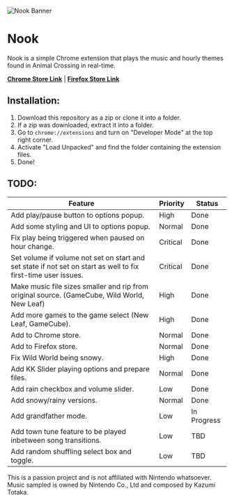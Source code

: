 ![Nook Banner](https://i.imgur.com/7FZCuXZ.jpg)
# Nook
Nook is a simple Chrome extension that plays the music and hourly themes found in Animal Crossing in real-time. 

**[Chrome Store Link](https://chrome.google.com/webstore/detail/nook/gndfjlldkaonpbpdagdnpgobcbgcpdah)** | **[Firefox Store Link](https://addons.mozilla.org/en-US/firefox/addon/nook/)**

## Installation:

1. Download this repository as a zip or clone it into a folder.
2. If a zip was downloaded, extract it into a folder.
3. Go to `chrome://extensions` and turn on "Developer Mode" at the top right corner.
4. Activate "Load Unpacked" and find the folder containing the extension files.
5. Done!

## TODO:
| Feature                                                                                                        | Priority | Status      |
|----------------------------------------------------------------------------------------------------------------|----------|-------------|
| Add play/pause button to options popup.                                                                        | High     | Done        |
| Add some styling and UI to options popup.                                                                      | Normal   | Done        |
| Fix play being triggered when paused on hour change.                                                           | Critical | Done        |
| Set volume if volume not set on start and set state if not set on start as well to fix first-time user issues. | Critical | Done        |
| Make music file sizes smaller and rip from original source. (GameCube, Wild World, New Leaf)                   | High     | Done        |
| Add more games to the game select (New Leaf, GameCube).                                                        | High     | Done        |
| Add to Chrome store.                                                                                           | Normal   | Done        |
| Add to Firefox store.                                                                                          | Normal   | Done        |
| Fix Wild World being snowy.                                                                                    | High     | Done        |
| Add KK Slider playing options and prepare files.                                                               | Normal   | Done        |
| Add rain checkbox and volume slider.                                                                           | Low      | Done        |
| Add snowy/rainy versions.                                                                                      | Normal   | Done        |
| Add grandfather mode.                                                                                          | Low      | In Progress |
| Add town tune feature to be played inbetween song transitions.                                                 | Low      | TBD         |
| Add random shuffling select box and toggle.                                                                    | Low      | TBD         |

This is a passion project and is not affiliated with Nintendo whatsoever.
Music sampled is owned by Nintendo Co., Ltd and composed by Kazumi Totaka.
